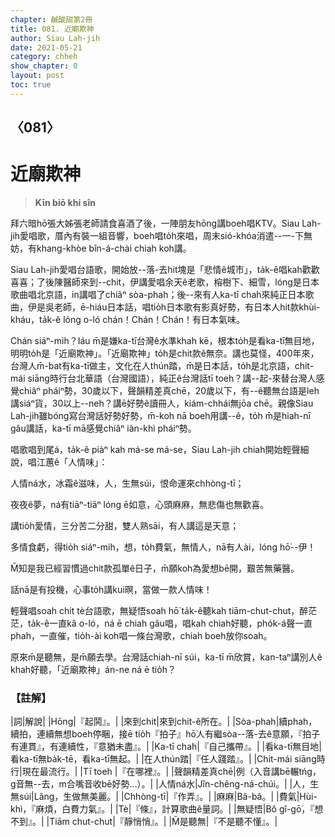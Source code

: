 ```yaml
---
chapter: 鹹酸甜第2冊
title: 081. 近廟欺神
author: Siau Lah-jih
date: 2021-05-21
category: chheh
show_chapter: 0
layout: post
toc: true
---
```


## 〈081〉
# 近廟欺神
> **Kīn biō khi sîn**

拜六暗hō͘張大姊張老師請食喜酒了後，一陣朋友hōng講boeh唱KTV。Siau Lah-jih愛唱歌，厝內有裝一組音響，boeh唱to̍h來唱，周末sió-khóa消遣--一-下無妨，有khang-khòe bîn-á-chài chiah koh講。

Siau Lah-jih愛唱台語歌，開始放--落-去hit塊是「悲情ê城市」，ta̍k-ê唱kah歡歡喜喜；了後陳醫師來到--chit，伊講愛唱余天ê老歌，榕樹下、細雪，lóng是日本歌曲唱北京語，in講唱了chiâⁿ sòa-phah；後--來有人ka-tī chah來純正日本歌曲，伊是吳老師，ē-hiáu日本話，唱tio̍h日本歌有影真好勢，有日本人hit款khùi-kháu，ta̍k-ê lóng o-ló chán！Chán！Chán！有日本氣味。

Chán siáⁿ-mih？Iáu m̄是嫌ka-tī台灣ê水準khah kē，根本to̍h是看ka-tī無目地，明明to̍h是「近廟欺神」。「近廟欺神」to̍h是chit款ê無奈。講也莫怪，400年來，台灣人m̄-bat有ka-tī做主，文化在人thún踏，m̄是日本話，to̍h是北京語，chit-mái siāng時行台北華語（台灣國語），純正ê台灣話tī toeh？講--起-來替台灣人感覺chiâⁿ pháiⁿ勢，30歲以下，聲韻精差真chē，20歲以下，有--ê聽無台語是leh講siáⁿ貨，30以上--neh？講ē好勢ê讀冊人，kiám-chhái無jōa chē。親像Siau Lah-jih雖bóng寫台灣話好勢好勢，m̄-koh nā boeh用講--ê，to̍h m̄是hiah-nī gâu講話，ka-tī mā感覺chiâⁿ iàn-khì pháiⁿ勢。

唱歌唱到尾á，ta̍k-ê piàⁿ kah má-se má-se，Siau Lah-jih chiah開始輕聲細說，唱江蕙ê「人情味」：

人情ná水，冰霜ê滋味，人，生無súi，恨命運來chhòng-tī；

夜夜ê夢，ná有tiāⁿ-tiāⁿ lóng ē如意，心頭麻麻，無悲傷也無歡喜。

講tio̍h愛情，三分苦二分甜，雙人熟sāi，有人講這是天意；

多情食虧，得tio̍h siáⁿ-mih，想，to̍h費氣，無情人，nā有人ài，lóng hō͘--伊！

M̄知是我已經習慣過chit款孤單ê日子，m̄願koh為愛想bē開，艱苦無藥醫。

話nā是有投機，心事to̍h講kui暝，當做一款人情味！

輕聲唱soah chit tè台語歌，無疑悟soah hō͘ ta̍k-ê聽kah tiām-chut-chut，醉茫茫，ta̍k-ê一直kâ o-ló，ná ē chiah gâu唱，唱kah chiah好聽，pho̍k-á聲一直phah，一直催，tio̍h-ài koh唱一條台灣歌，chiah boeh放你soah。

原來m̄是聽無，是m̄願去學。台灣話chiah-nī súi，ka-tī m̄欣賞，kan-taⁿ講別人ê khah好聽，「近廟欺神」án-ne ná ē tio̍h？



### 【註解】

|詞|解說|
|Hōng|『起鬨』。|
|來到chit|來到chit-ê所在。|
|Sòa-phah|續phah，續拍，連續無想boeh停睏，接ē tio̍h『拍子』hō͘人有繼sòa--落-去ê意願，『拍子有連貫』，有連續性，『意猶未盡』。|
|Ka-tī chah|『自己攜帶』。|
|看ka-tī無目地|看ka-tī無ba̍k-tē，看ka-tī無起。|
|在人thún踏|『任人踐踏』。|
|Chit-mái siāng時行|現在最流行。|
|Tī toeh |『在哪裡』。|
|聲韻精差真chē|例（入音講bē輾tńg，g音無--去，m合嘴音收bē好勢…）。|
|人情ná水|Jîn-chêng-ná-chúi。|
|人，生無súi|Lâng，生做無美麗。|
|Chhòng-tī|『作弄』。|
|麻麻|Bâ-bâ。|
|費氣|Hùi-khì，『麻煩，白費力氣』。|
|Tè|『條』，計算歌曲ê量詞。|
|無疑悟|Bô gî-gō͘，『想不到』。|
|Tiām chut-chut|『靜悄悄』。|
|M̄是聽無|『不是聽不懂』。|
